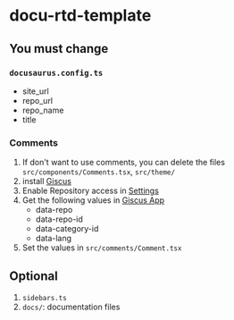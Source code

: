 # docu-rtd-template
## You must change
### `docusaurus.config.ts`
* site_url
* repo_url
* repo_name
* title
### Comments
1. If don't want to use comments, you can delete the files `src/components/Comments.tsx`, `src/theme/`
2. install [Giscus](https://github.com/apps/giscus)
3. Enable Repository access in [Settings](https://github.com/settings/installations)
4. Get the following values in [Giscus App](https://giscus.app/)
    * data-repo
    * data-repo-id
    * data-category-id
    * data-lang
5. Set the values in `src/comments/Comment.tsx`
## Optional
1. `sidebars.ts`
2. `docs/`: documentation files
